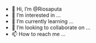 - 👋 Hi, I’m @Riosaputa
- 👀 I’m interested in ...
- 🌱 I’m currently learning ...
- 💞️ I’m looking to collaborate on ...
- 📫 How to reach me ...

<!---
Riosaputa/Riosaputa is a ✨ special ✨ repository because its `README.md` (this file) appears on your GitHub profile.
You can click the Preview link to take a look at your changes.
--->
